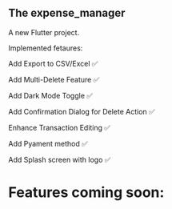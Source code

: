 ## The expense_manager

A new Flutter project.

Implemented fetaures:

Add Export to CSV/Excel :white_check_mark:

Add Multi-Delete Feature :white_check_mark:

Add Dark Mode Toggle :white_check_mark:

Add Confirmation Dialog for Delete Action :white_check_mark:

Enhance Transaction Editing :white_check_mark:

Add Pyament method :white_check_mark:

Add Splash screen with logo :white_check_mark:


# Features coming soon: